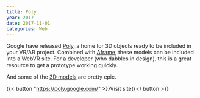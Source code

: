 ```yaml
---
title: Poly
year: 2017
date: 2017-11-01
categories: Web
---
```


Google have released [Poly](https://poly.google.com/), a home for 3D objects ready to be included in your VR/AR project. Combined with [Aframe](https://aframe.io/), these models can be included into a WebVR site. For a developer (who dabbles in design), this is a great resource to get a prototype working quickly.

And some of the [3D models](https://poly.google.com/view/dLHpzNdygsg) are pretty epic.

{{< button "https://poly.google.com/" >}}Visit site{{</ button >}}
